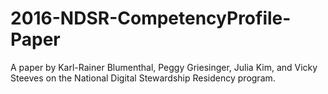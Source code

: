 # 2016-NDSR-CompetencyProfile-Paper
A paper by Karl-Rainer Blumenthal, Peggy Griesinger, Julia Kim, and Vicky Steeves on the National Digital Stewardship Residency program.

